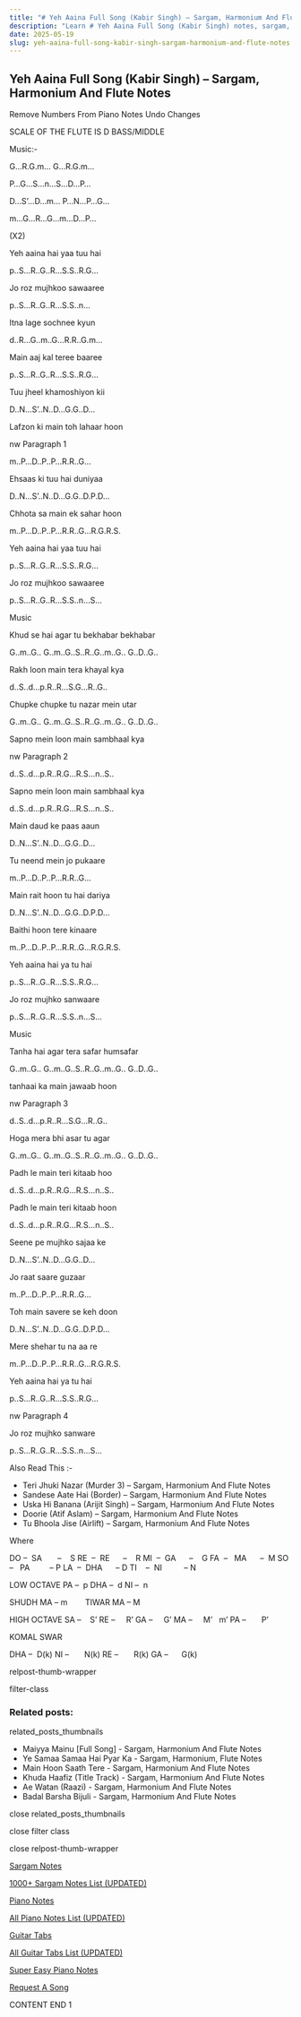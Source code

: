```yaml
---
title: "# Yeh Aaina Full Song (Kabir Singh) – Sargam, Harmonium And Flute Notes"
description: "Learn # Yeh Aaina Full Song (Kabir Singh) notes, sargam, harmonium notations and flute notes. Easy step-by-step tutorial for beginners."
date: 2025-05-19
slug: yeh-aaina-full-song-kabir-singh-sargam-harmonium-and-flute-notes
---
```


## Yeh Aaina Full Song (Kabir Singh) – Sargam, Harmonium And Flute Notes

Remove Numbers From Piano Notes
Undo Changes

SCALE OF THE FLUTE IS D BASS/MIDDLE

Music:-

G…R.G.m… G…R.G.m…

P…G…S…n…S…D…P…

D…S’…D…m… P…N…P…G…

m…G…R…G…m…D…P…

(X2)

Yeh aaina hai yaa tuu hai

p..S…R..G..R…S.S..R.G…

Jo roz mujhkoo sawaaree

p..S…R..G..R…S.S..n…

Itna lage sochnee kyun

d..R…G..m..G…R.R..G.m…

Main aaj kal teree baaree

p..S…R..G..R…S.S..R.G…

Tuu jheel khamoshiyon kii

D..N…S’..N..D…G.G..D…

Lafzon ki main toh lahaar hoon

nw Paragraph 1

m..P…D..P..P…R.R..G…

Ehsaas ki tuu hai duniyaa

D..N…S’..N..D…G.G..D.P.D…

Chhota sa main ek sahar hoon

m..P…D..P..P…R.R..G…R.G.R.S.

Yeh aaina hai yaa tuu hai

p..S…R..G..R…S.S..R.G…

Jo roz mujhkoo sawaaree

p..S…R..G..R…S.S..n…S…

Music

Khud se hai agar tu bekhabar bekhabar

G..m..G.. G..m..G..S..R..G..m..G.. G..D..G..

Rakh loon main tera khayal kya

d..S..d…p.R..R…S.G…R..G..

Chupke chupke tu nazar mein utar

G..m..G.. G..m..G..S..R..G..m..G.. G..D..G..

Sapno mein loon main sambhaal kya

nw Paragraph 2

d..S..d…p.R..R.G…R.S…n..S..

Sapno mein loon main sambhaal kya

d..S..d…p.R..R.G…R.S…n..S..

Main daud ke paas aaun

D..N…S’..N..D…G.G..D…

Tu neend mein jo pukaare

m..P…D..P..P…R.R..G…

Main rait hoon tu hai dariya

D..N…S’..N..D…G.G..D.P.D…

Baithi hoon tere kinaare

m..P…D..P..P…R.R..G…R.G.R.S.

Yeh aaina hai ya tu hai

p..S…R..G..R…S.S..R.G…

Jo roz mujhko sanwaare

p..S…R..G..R…S.S..n…S…

Music

Tanha hai agar tera safar humsafar

G..m..G.. G..m..G..S..R..G..m..G.. G..D..G..

tanhaai ka main jawaab hoon

nw Paragraph 3

d..S..d…p.R..R…S.G…R..G..

Hoga mera bhi asar tu agar

G..m..G.. G..m..G..S..R..G..m..G.. G..D..G..

Padh le main teri kitaab hoo

d..S..d…p.R..R.G…R.S…n..S..

Padh le main teri kitaab hoon

d..S..d…p.R..R.G…R.S…n..S..

Seene pe mujhko sajaa ke

D..N…S’..N..D…G.G..D…

Jo raat saare guzaar

m..P…D..P..P…R.R..G…

Toh main savere se keh doon

D..N…S’..N..D…G.G..D.P.D…

Mere shehar tu na aa re

m..P…D..P..P…R.R..G…R.G.R.S.

Yeh aaina hai ya tu hai

p..S…R..G..R…S.S..R.G…

nw Paragraph 4

Jo roz mujhko sanware

p..S…R..G..R…S.S..n…S…

Also Read This :-

* Teri Jhuki Nazar (Murder 3) – Sargam, Harmonium And Flute Notes
* Sandese Aate Hai (Border) – Sargam, Harmonium And Flute Notes
* Uska Hi Banana (Arijit Singh) – Sargam, Harmonium And Flute Notes
* Doorie (Atif Aslam) – Sargam, Harmonium And Flute Notes
* Tu Bhoola Jise (Airlift) – Sargam, Harmonium And Flute Notes

Where

DO –  SA       –    S
RE  –  RE      –    R
MI  –  GA      –    G
FA  –   MA      –  M
SO  –   PA         – P
LA  –  DHA      – D
TI    –  NI          – N

LOW OCTAVE
PA –  p
DHA –  d
NI –  n

SHUDH MA – m        TIWAR MA – M

HIGH OCTAVE
SA –    S’
RE –     R’
GA –     G’
MA –     M’   m’
PA –       P’

KOMAL SWAR

DHA –  D(k)
NI –       N(k)
RE –       R(k)
GA –      G(k)

relpost-thumb-wrapper

filter-class

### Related posts:

related_posts_thumbnails

* Maiyya Mainu [Full Song] - Sargam, Harmonium And Flute Notes
* Ye Samaa Samaa Hai Pyar Ka - Sargam, Harmonium, Flute Notes
* Main Hoon Saath Tere - Sargam, Harmonium And Flute Notes
* Khuda Haafiz (Title Track) - Sargam, Harmonium And Flute Notes
* Ae Watan (Raazi) - Sargam, Harmonium And Flute Notes
* Badal Barsha Bijuli - Sargam, Harmonium And Flute Notes

close related_posts_thumbnails

close filter class

close relpost-thumb-wrapper

[Sargam Notes](https://www.notationsworld.com/sargam-notes.html)

[1000+ Sargam Notes List (UPDATED)](https://www.notationsworld.com/all-songs-list-sargam-notes.html)

[Piano Notes](https://www.notationsworld.com/piano-notes.html)

[All Piano Notes List (UPDATED)](https://www.notationsworld.com/all-songs-list-piano-notes.html)

[Guitar Tabs](https://www.notationsworld.com/guitar-tabs.html)

[All Guitar Tabs List (UPDATED)](https://www.notationsworld.com/all-songs-list-guitar-tabs.html)

[Super Easy Piano Notes](https://studywall.in/)

[Request A Song](https://www.notationsworld.com/request-a-song.html)

CONTENT END 1

